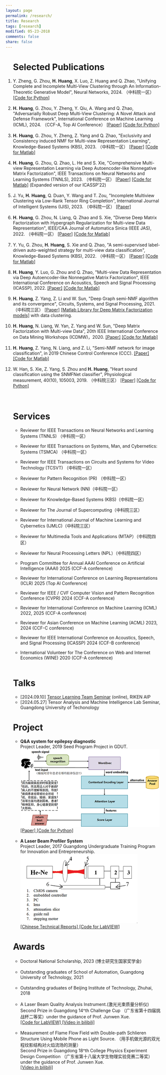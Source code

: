 ```yaml
---
layout: page
permalink: /research/
title: Research
tags: [research]
modified: 05-23-2018
comments: false
share: false
---
```



<ol>
<h1>Selected Publications</h1>
<p>
<li>
	Y. Zheng, G. Zhou, <b>H.</b> <b>Huang</b>, X. Luo, Z. Huang and Q. Zhao, "Unifying Complete and Incomplete Multi-View Clustering through An Information-Theoretic Generative Model", Neural Networks, 2024. （中科院一区）
	<!-- <a href="https://openreview.net/forum?id=D9EfAkQCzh" style="text-decoration:underline;">[Paper]</a> -->
	<a href="https://github.com/YanghangZheng-GDUT/LOGIC.git" style="text-decoration:underline;">[Code for Python]</a>  			
</li><br>
<li>
	<b>H.</b> <b>Huang</b>, G. Zhou, Y. Zheng, Y. Qiu, A. Wang and Q. Zhao, "Adversarially Robust Deep Multi-View Clustering: A Novel Attack and Defense Framework", International Conference on Machine Learning (ICML), 2024. （CCF-A, Top AI Conference）
	<a href="https://openreview.net/forum?id=D9EfAkQCzh" style="text-decoration:underline;">[Paper]</a>
	<a href="https://github.com/libertyhhn/AR-DMVC" style="text-decoration:underline;">[Code for Python]</a>  			
</li><br>
<li>
	<b>H.</b> <b>Huang</b>, G. Zhou, Y. Zheng, Z. Yang and Q. Zhao, "Exclusivity and Consistency induced NMF for Multi-view Representation Learning", Knowledge-Based Systems (KBS), 2023. （中科院一区）
	<a href="https://www.sciencedirect.com/science/article/pii/S0950705123007700" style="text-decoration:underline;">[Paper]</a> 
	<a href="https://github.com/libertyhhn/ECNMF" style="text-decoration:underline;">[Code for Matlab]</a>  			
</li><br>
<li>
	<b>H.</b> <b>Huang</b>, G. Zhou, Q. Zhao, L. He and S. Xie, "Comprehensive Multi-view Representation Learning via Deep Autoencoder-like Nonnegative Matrix Factorization", IEEE Transactions on Neural Networks and Learning Systems (TNNLS), 2023. （中科院一区）
	<a href="https://ieeexplore.ieee.org/abstract/document/10241999" style="text-decoration:underline;">[Paper]</a> 
	<a href="https://github.com/libertyhhn/DANMF-MRL" style="text-decoration:underline;">[Code for Matlab]</a> 
	 (Expanded version of our ICASSP'22)    				
</li><br>
<li>
	J. Yu, <b>H.</b> <b>Huang</b>, Q. Duan, Y. Wang and T. Zou, "Incomplete Multiview Clustering via Low-Rank Tensor Ring Completion",  International Journal of Intelligent Systems (IJIS), 2023. （中科院一区）    
		<a href="https://www.hindawi.com/journals/ijis/2023/7217818/" style="text-decoration:underline;">[Paper]</a>		
	<br>
</li><br>
<li>
	<b>H.</b> <b>Huang</b>, G. Zhou, N. Liang, Q. Zhao and S. Xie, "Diverse Deep Matrix Factorization with Hypergraph Regularization for Multi-view Data Representation",  IEEE/CAA Journal of Automatica Sinica (IEEE JAS), 2022. （中科院一区）    
		<a href="https://ieeexplore.ieee.org/document/9910368/authors#authors" style="text-decoration:underline;">[Paper]</a>		
	<a href="https://github.com/libertyhhn/DiverseDMF" style="text-decoration:underline;">
			[Code for Matlab]</a><br>
</li><br>
	<li>
	Y. Yu, G. Zhou, <b>H.</b> <b>Huang</b>, S. Xie and Q. Zhao, "A semi-supervised label-driven auto-weighted strategy for multi-view data classification",  Knowledge-Based Systems (KBS), 2022. （中科院一区）    
		<a href="https://www.sciencedirect.com/science/article/pii/S0950705122008577?ref=cra_js_challenge&fr=RR-1" style="text-decoration:underline;">[Paper]</a>		
	<a href="https://github.com/isYuyuanYu/Label-driven-auto-weighted-constrained-K-means" style="text-decoration:underline;">
			[Code for Matlab]</a><br>
</li><br>
	<li>
	<b>H.</b> <b>Huang</b>, Y. Luo, G. Zhou and Q. Zhao, "Multi-view Data Representation via Deep Autoencoder-like Nonnegative Matrix Factorization",  IEEE International Conference on Acoustics, Speech and Signal Processing (ICASSP), 2022.     
		<a href="https://ieeexplore.ieee.org/abstract/document/9747857" style="text-decoration:underline;">[Paper]</a>		
	<a href="https://github.com/libertyhhn/DANMF-MRL" style="text-decoration:underline;">[Code for Matlab]</a><br>
</li><br>
	
<li>
	<b>H.</b> <b>Huang</b>, Z. Yang, Z. Li and W. Sun, "Deep Graph semi-NMF algorithm and its convergence",  Circuits, Systems, and Signal Processing, 2021. （中科院三区）          <a href="https://link.springer.com/article/10.1007/s00034-021-01833-3  " style="text-decoration:underline;">[Paper]</a>			
    <a href="https://github.com/libertyhhn/DeepMF" style="text-decoration:underline;">[Matlab Library for Deep Matrix Factorization models]</a> with data clustering.
		        <br>			
</li><br>
	
<li>
	<b>H.</b> <b>Huang</b>, N. Liang, W. Yan, Z. Yang and W. Sun, "Deep Matrix Factorization with Multi-view Data", 20th IEEE International Conference on Data Mining Workshops (ICDMW)，2020. <a href="https://ieeexplore.ieee.org/document/9346449" style="text-decoration:underline;">[Paper]</a>	
		<a href="https://github.com/libertyhhn/PartiallySharedDMF" style="text-decoration:underline;"> [Code for Matlab]</a><br>		
	</li><br>

<li>
	<b>H.</b> <b>Huang</b>, Z. Yang, N. Liang, and Z. Li, "Semi-NMF network for image classification", in 2019 Chinese Control Conference (CCC). <a href="https://github.com/libertyhhn/libertyhhn.github.io/blob/master/publications/19%20CCC%20Semi-NMF%20network%20for%20image%20classification.pdf" style="text-decoration:underline;">
			[Paper]</a>	
	<a href="https://github.com/libertyhhn/SNnet" style="text-decoration:underline;">
			[Code for Matlab]</a><br>		
	</li><br>
	
<li>
	  W. Han, S. Xie, Z. Yang, S. Zhou and <b> H.</b> <b>Huang</b>, "Heart sound classification using the SNMFNet classifier", Physiological measurement, 40(10), 105003, 2019. （中科院三区） <a href="https://iopscience.iop.org/article/10.1088/1361-6579/ab45c8/meta  " style="text-decoration:underline;">[Paper]</a>
		<a href="https://github.com/libertyhhn/SNMFNet" style="text-decoration:underline;">[Code for Python]</a>
	</li><br>
<br>
  </p> 
	<h1>Services</h1>
 <ul>
	<p>
<li>  
	Reviewer for IEEE Transactions on Neural Networks and Learning Systems (TNNLS) （中科院一区）
	</li>
	 </p> 
	<p>
<li>  
	Reviewer for IEEE Transactions on Systems, Man, and Cybernetics: Systems (TSMCA) （中科院一区）
	</li>
	 </p> 
	<p>
<li>  
	Reviewer for IEEE Transactions on Circuits and Systems for Video Technology (TCSVT) （中科院一区）
	</li>
	 </p> 
	<p>
<li>  
	Reviewer for Pattern Recognition (PR) （中科院一区）
	</li>
	 </p> 
	<p>
<li> 
	Reviewer for Neural Network (NN)（中科院一区）
	</li>
	 </p> 
	 <p>
<li> 
	Reviewer for Knowledge-Based Systems (KBS)（中科院一区）
	</li>
	 </p> 
	 <p>
<li> 
	Reviewer for The Journal of Supercomputing（中科院三区）
	</li>
	 </p> 
<p>
	<li> 
		Reviewer for International Journal of Machine Learning and Cybernetics (IJMLC)（中科院三区）
	</li>
</p> 
	 <p>
<li> 
	Reviewer for Multimedia Tools and Applications (MTAP）（中科院四区）
	</li>
	 </p> 
	 <p>
<li> 
	Reviewer for Neural Processing Letters (NPL）（中科院四区）
	</li>
	 </p> 
	<p>
		<li> 
	Program Committee for Annual AAAI Conference on Artificial Intelligence (AAAI) 2025 (CCF-A conference)
				</li>
	 </p> 
	<p>
		<li> 
	Reviewer for International Conference on Learning Representations (ICLR) 2025 (Top AI Conference)
				</li>
	 </p> 
	<p>
		<li> 
	Reviewer for IEEE / CVF Computer Vision and Pattern Recognition Conference (CVPR) 2024 (CCF-A conference)
				</li>
	 </p> 
	<p>
		<li> 
	Reviewer for International Conference on Machine Learning (ICML) 2022, 2025 (CCF-A conference)
				</li>
	 </p> 
	 <p>
		<li> 
	Reviewer for Asian Conference on Machine Learning (ACML) 2023, 2024 (CCF-C conference)
				</li>
	 </p> 
	 <p>
		<li> 
	Reviewer for IEEE International Conference on Acoustics, Speech, and Signal Processing (ICASSP) 2024 (CCF-B conference)
				</li>
	 </p> 
	<p>
		<li> 
	International Volunteer for The Conference on Web and Internet Economics (WINE) 2020 (CCF-A conference)
	</li><br>
	 </p> 
	 </ul>
<h1>Talks</h1>
   <p>
   <ul>
	<li>
		[2024.09.10] <a href="https://c5dc59ed978213830355fc8978.doorkeeper.jp/events/177302" style="text-decoration:underline;"> Tensor Learning Team Seminar</a>   (online), RIKEN AIP
	</li>
	<li>
		[2024.05.27]  Tensor Analysis and Machine Intelligence Lab Seminar, Guangdong University of Techonology
	</li> 
   </ul>
   <h1>Project</h1>
   <p>
   <ul>
	   <li>
		   <B> Q&A system for epilepsy diagnostic </B> <br>
		   Project Leader, 2019 Seed Program Project in GDUT.<br>
		   <img src="../images/QA.png">
		   <br>
		   <a href="https://link.springer.com/article/10.1007/s10489-021-02212-w" style="text-decoration:underline;">
			[Paper]
		</a>
		<a href="https://github.com/chenxichen95/MCFN" style="text-decoration:underline;">
			[Code for Python]</a>
	   </li><br>
	<li> <B>A Laser Beam Profiler System</B> <br>
		Project Leader, 2017 Guangdong Undergraduate Training Program for Innovation and Entrepreneurship.<br>
		<img src="../images/laser.png">
	        <br>	
<a href="https://github.com/libertyhhn/libertyhhn.github.io/blob/master/research/Chinese%20Technical%20Reports%20of%20Laser%20Beam%20Profiler.pdf" style="text-decoration:underline;">
			[Chinese Technical Reports]
		</a>
		<a href="https://github.com/libertyhhn/LaserQualityMeasurementSoftware" style="text-decoration:underline;">
			[Code for LabVIEW]</a>
<br></li>
   </ul>
   </p> 

   <h1>Awards</h1>
   <p>
   <ul>
	<li>
		Doctoral National Scholarship, 2023 (博士研究生国家奖学金)
                <br><br>
	   </li>
	<li>
		Outstanding graduates of School of Automation, Guangdong University of Technology, 2021  
                <br><br>
	   </li>
	<li>
		Outstanding graduates of Beijing Institute of Technology, Zhuhai, 2018 
                <br><br>
	   </li>
	<li>
		A Laser Beam Quality Analysis Instrument.(激光光束质量分析仪)
		<br>
		Second Prize in Guangdong 14^th Challenge Cup （广东省第十四届挑战杯二等奖）under the guidance of Prof. Junwen Xue.
		<br>
		<a href="https://github.com/libertyhhn/LaserQualityMeasurementSoftware" style="text-decoration:underline;">
			[Code for LabVIEW]
		</a>
		<a href="https://www.bilibili.com/video/av55328647" style="text-decoration:underline;">
			[Video in bilibili]
		</a><br><br>
	   </li>
	<li>Measurement of Flame Flow Field with Double-path Schlieren Structure Using Mobile Phone as Light Source.
		（用手机做光源的双光程纹影结构对火焰流场的测量）
		<br>
		Second Prize in Guangdong 18^th College Physics Experiment Design Competition （广东省第十八届大学生物理实验竞赛二等奖） under the guidance of Prof. Junwen Xue.
		<br>
	        <a href="https://www.bilibili.com/video/av55328155" style="text-decoration:underline;">
			[Video in bilibili]
		</a>
	   </li>
   </ul>
   </p> 
